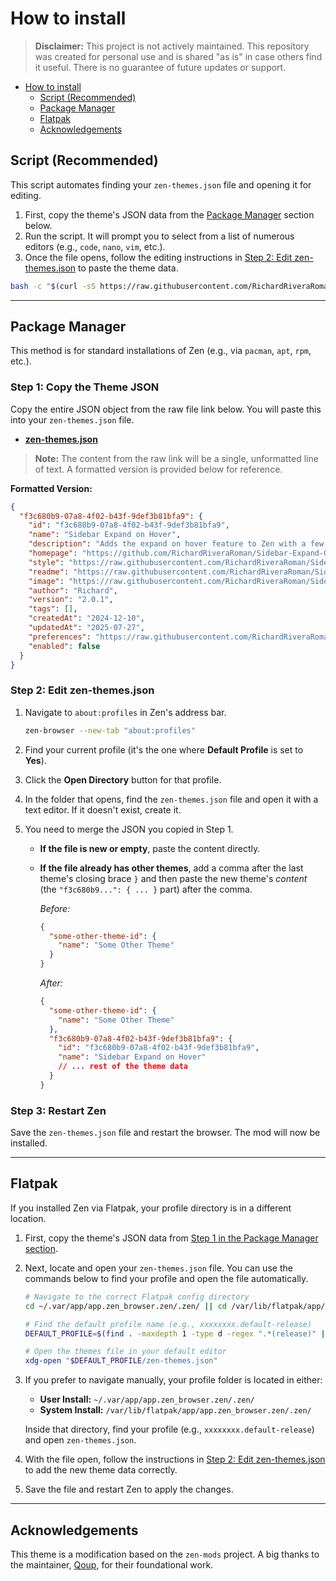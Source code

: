 # How to install

> **Disclaimer:** This project is not actively maintained. This repository was
> created for personal use and is shared "as is" in case others find it
> useful. There is no guarantee of future updates or support.

<!--toc:start-->

- [How to install](#how-to-install)
  - [Script (Recommended)](#script-recommended)
  - [Package Manager](#package-manager)
  - [Flatpak](#flatpak)
  - [Acknowledgements](#acknowledgements)
  <!--toc:end-->

## Script (Recommended)

This script automates finding your `zen-themes.json` file and opening it for
editing.

1. First, copy the theme's JSON data from the
   [Package Manager](#package-manager) section below.
2. Run the script. It will prompt you to select from a list of numerous editors
   (e.g., `code`, `nano`, `vim`, etc.).
3. Once the file opens, follow the editing instructions in
   [Step 2: Edit zen-themes.json](#step-2-edit-zen-themesjson) to paste the
   theme data.

```bash
bash -c "$(curl -sS https://raw.githubusercontent.com/RichardRiveraRoman/Sidebar-Expand-on-Hover/main/choose-editor.sh)"
```

---

## Package Manager

This method is for standard installations of Zen (e.g., via `pacman`, `apt`,
`rpm`, etc.).

### Step 1: Copy the Theme JSON

Copy the entire JSON object from the raw file link below. You will paste this
into your `zen-themes.json` file.

- **[zen-themes.json](https://raw.githubusercontent.com/RichardRiveraRoman/Sidebar-Expand-on-Hover/main/zen-themes.json)**

> **Note:** The content from the raw link will be a single, unformatted line of
> text. A formatted version is provided below for reference.

**Formatted Version:**

```json
{
  "f3c680b9-07a8-4f02-b43f-9def3b81bfa9": {
    "id": "f3c680b9-07a8-4f02-b43f-9def3b81bfa9",
    "name": "Sidebar Expand on Hover",
    "description": "Adds the expand on hover feature to Zen with a few extra features.",
    "homepage": "https://github.com/RichardRiveraRoman/Sidebar-Expand-On-Hover",
    "style": "https://raw.githubusercontent.com/RichardRiveraRoman/Sidebar-Expand-on-Hover/main/f3c680b9-07a8-4f02-b43f-9def3b81bfa9/chrome.css",
    "readme": "https://raw.githubusercontent.com/RichardRiveraRoman/Sidebar-Expand-on-Hover/main/f3c680b9-07a8-4f02-b43f-9def3b81bfa9/readme.md",
    "image": "https://raw.githubusercontent.com/RichardRiveraRoman/Sidebar-Expand-on-Hover/main/f3c680b9-07a8-4f02-b43f-9def3b81bfa9/image.png",
    "author": "Richard",
    "version": "2.0.1",
    "tags": [],
    "createdAt": "2024-12-10",
    "updatedAt": "2025-07-27",
    "preferences": "https://raw.githubusercontent.com/RichardRiveraRoman/Sidebar-Expand-on-Hover/main/f3c680b9-07a8-4f02-b43f-9def3b81bfa9/preferences.json",
    "enabled": false
  }
}
```

### Step 2: Edit zen-themes.json

1. Navigate to `about:profiles` in Zen's address bar.

   ```bash
   zen-browser --new-tab "about:profiles"
   ```

2. Find your current profile (it's the one where **Default Profile** is set to
   **Yes**).
3. Click the **Open Directory** button for that profile.
4. In the folder that opens, find the `zen-themes.json` file and open it with a
   text editor. If it doesn't exist, create it.
5. You need to merge the JSON you copied in Step 1.
   - **If the file is new or empty**, paste the content directly.

   - **If the file already has other themes**, add a comma after the last
     theme's closing brace `}` and then paste the new theme's _content_ (the
     `"f3c680b9...": { ... }` part) after the comma.

     _Before:_

     ```json
     {
       "some-other-theme-id": {
         "name": "Some Other Theme"
       }
     }
     ```

     _After:_

     ```json
     {
       "some-other-theme-id": {
         "name": "Some Other Theme"
       },
       "f3c680b9-07a8-4f02-b43f-9def3b81bfa9": {
         "id": "f3c680b9-07a8-4f02-b43f-9def3b81bfa9",
         "name": "Sidebar Expand on Hover"
         // ... rest of the theme data
       }
     }
     ```

### Step 3: Restart Zen

Save the `zen-themes.json` file and restart the browser. The mod will now be
installed.

---

## Flatpak

If you installed Zen via Flatpak, your profile directory is in a different
location.

1. First, copy the theme's JSON data from
   [Step 1 in the Package Manager section](#step-1-copy-the-theme-json).
2. Next, locate and open your `zen-themes.json` file. You can use the commands
   below to find your profile and open the file automatically.

   ```bash
   # Navigate to the correct Flatpak config directory
   cd ~/.var/app/app.zen_browser.zen/.zen/ || cd /var/lib/flatpak/app/app.zen_browser.zen/.zen/

   # Find the default profile name (e.g., xxxxxxxx.default-release)
   DEFAULT_PROFILE=$(find . -maxdepth 1 -type d -regex ".*(release)" | sed "s:^./::")

   # Open the themes file in your default editor
   xdg-open "$DEFAULT_PROFILE/zen-themes.json"
   ```

3. If you prefer to navigate manually, your profile folder is located in either:
   - **User Install:** `~/.var/app/app.zen_browser.zen/.zen/`
   - **System Install:** `/var/lib/flatpak/app/app.zen_browser.zen/.zen/`

   Inside that directory, find your profile (e.g., `xxxxxxxx.default-release`)
   and open `zen-themes.json`.

4. With the file open, follow the instructions in
   [Step 2: Edit zen-themes.json](#step-2-edit-zen-themesjson) to add the new
   theme data correctly.
5. Save the file and restart Zen to apply the changes.

---

## Acknowledgements

This theme is a modification based on the `zen-mods` project. A big thanks to
the maintainer, [Qoup](https://github.com/qoup/zen-mods/tree/main), for their
foundational work.
